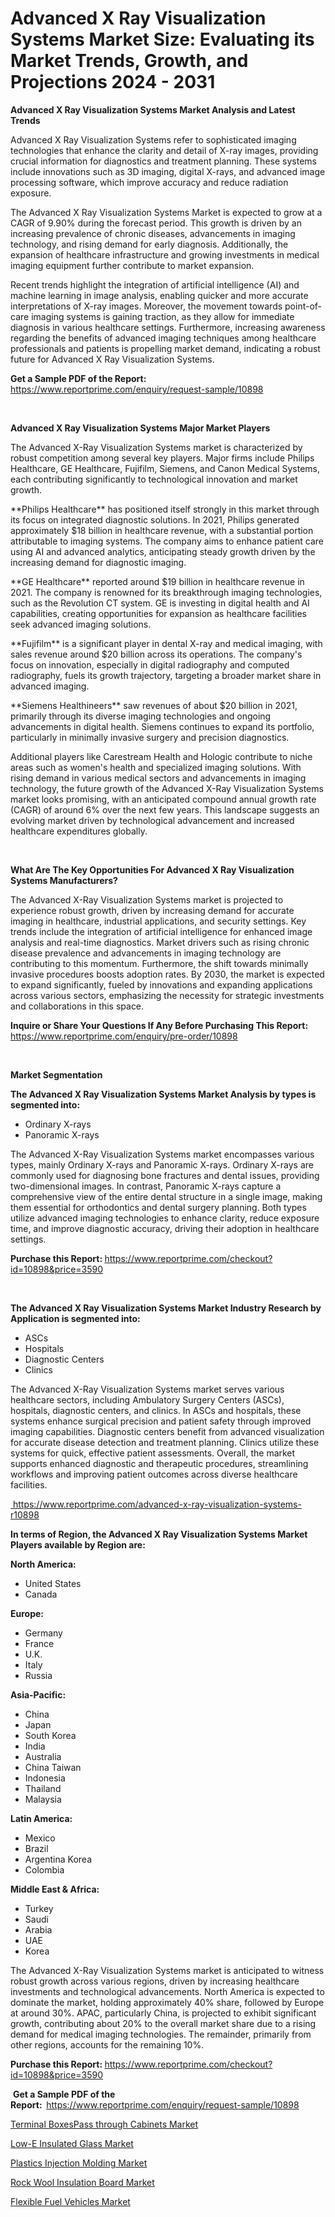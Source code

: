 <p><h1>Advanced X Ray Visualization Systems Market Size: Evaluating its Market Trends, Growth, and Projections 2024 - 2031</h1></p><p><strong>Advanced X Ray Visualization Systems Market Analysis and Latest Trends</strong></p>
<p><p>Advanced X Ray Visualization Systems refer to sophisticated imaging technologies that enhance the clarity and detail of X-ray images, providing crucial information for diagnostics and treatment planning. These systems include innovations such as 3D imaging, digital X-rays, and advanced image processing software, which improve accuracy and reduce radiation exposure.</p><p>The Advanced X Ray Visualization Systems Market is expected to grow at a CAGR of 9.90% during the forecast period. This growth is driven by an increasing prevalence of chronic diseases, advancements in imaging technology, and rising demand for early diagnosis. Additionally, the expansion of healthcare infrastructure and growing investments in medical imaging equipment further contribute to market expansion. </p><p>Recent trends highlight the integration of artificial intelligence (AI) and machine learning in image analysis, enabling quicker and more accurate interpretations of X-ray images. Moreover, the movement towards point-of-care imaging systems is gaining traction, as they allow for immediate diagnosis in various healthcare settings. Furthermore, increasing awareness regarding the benefits of advanced imaging techniques among healthcare professionals and patients is propelling market demand, indicating a robust future for Advanced X Ray Visualization Systems.</p></p>
<p><strong>Get a Sample PDF of the Report:&nbsp;</strong> <a href="https://www.reportprime.com/enquiry/request-sample/10898">https://www.reportprime.com/enquiry/request-sample/10898</a></p>
<p>&nbsp;</p>
<p><strong>Advanced X Ray Visualization Systems Major Market Players</strong></p>
<p><p>The Advanced X-Ray Visualization Systems market is characterized by robust competition among several key players. Major firms include Philips Healthcare, GE Healthcare, Fujifilm, Siemens, and Canon Medical Systems, each contributing significantly to technological innovation and market growth.</p><p>**Philips Healthcare** has positioned itself strongly in this market through its focus on integrated diagnostic solutions. In 2021, Philips generated approximately $18 billion in healthcare revenue, with a substantial portion attributable to imaging systems. The company aims to enhance patient care using AI and advanced analytics, anticipating steady growth driven by the increasing demand for diagnostic imaging.</p><p>**GE Healthcare** reported around $19 billion in healthcare revenue in 2021. The company is renowned for its breakthrough imaging technologies, such as the Revolution CT system. GE is investing in digital health and AI capabilities, creating opportunities for expansion as healthcare facilities seek advanced imaging solutions.</p><p>**Fujifilm** is a significant player in dental X-ray and medical imaging, with sales revenue around $20 billion across its operations. The company's focus on innovation, especially in digital radiography and computed radiography, fuels its growth trajectory, targeting a broader market share in advanced imaging.</p><p>**Siemens Healthineers** saw revenues of about $20 billion in 2021, primarily through its diverse imaging technologies and ongoing advancements in digital health. Siemens continues to expand its portfolio, particularly in minimally invasive surgery and precision diagnostics.</p><p>Additional players like Carestream Health and Hologic contribute to niche areas such as women's health and specialized imaging solutions. With rising demand in various medical sectors and advancements in imaging technology, the future growth of the Advanced X-Ray Visualization Systems market looks promising, with an anticipated compound annual growth rate (CAGR) of around 6% over the next few years. This landscape suggests an evolving market driven by technological advancement and increased healthcare expenditures globally.</p></p>
<p>&nbsp;</p>
<p><strong>What Are The Key Opportunities For Advanced X Ray Visualization Systems Manufacturers?</strong></p>
<p><p>The Advanced X-Ray Visualization Systems market is projected to experience robust growth, driven by increasing demand for accurate imaging in healthcare, industrial applications, and security settings. Key trends include the integration of artificial intelligence for enhanced image analysis and real-time diagnostics. Market drivers such as rising chronic disease prevalence and advancements in imaging technology are contributing to this momentum. Furthermore, the shift towards minimally invasive procedures boosts adoption rates. By 2030, the market is expected to expand significantly, fueled by innovations and expanding applications across various sectors, emphasizing the necessity for strategic investments and collaborations in this space.</p></p>
<p><strong>Inquire or Share Your Questions If Any Before Purchasing This Report:</strong> <a href="https://www.reportprime.com/enquiry/pre-order/10898">https://www.reportprime.com/enquiry/pre-order/10898</a></p>
<p>&nbsp;</p>
<p><strong>Market Segmentation</strong></p>
<p><strong>The Advanced X Ray Visualization Systems Market Analysis by types is segmented into:</strong></p>
<p><ul><li>Ordinary X-rays</li><li>Panoramic X-rays</li></ul></p>
<p><p>The Advanced X-Ray Visualization Systems market encompasses various types, mainly Ordinary X-rays and Panoramic X-rays. Ordinary X-rays are commonly used for diagnosing bone fractures and dental issues, providing two-dimensional images. In contrast, Panoramic X-rays capture a comprehensive view of the entire dental structure in a single image, making them essential for orthodontics and dental surgery planning. Both types utilize advanced imaging technologies to enhance clarity, reduce exposure time, and improve diagnostic accuracy, driving their adoption in healthcare settings.</p></p>
<p><strong>Purchase this Report:&nbsp;</strong><a href="https://www.reportprime.com/checkout?id=10898&price=3590">https://www.reportprime.com/checkout?id=10898&price=3590</a></p>
<p>&nbsp;</p>
<p><strong>The Advanced X Ray Visualization Systems Market Industry Research by Application is segmented into:</strong></p>
<p><ul><li>ASCs</li><li>Hospitals</li><li>Diagnostic Centers</li><li>Clinics</li></ul></p>
<p><p>The Advanced X-Ray Visualization Systems market serves various healthcare sectors, including Ambulatory Surgery Centers (ASCs), hospitals, diagnostic centers, and clinics. In ASCs and hospitals, these systems enhance surgical precision and patient safety through improved imaging capabilities. Diagnostic centers benefit from advanced visualization for accurate disease detection and treatment planning. Clinics utilize these systems for quick, effective patient assessments. Overall, the market supports enhanced diagnostic and therapeutic procedures, streamlining workflows and improving patient outcomes across diverse healthcare facilities.</p></p>
<p><a href="https://www.reportprime.com/advanced-x-ray-visualization-systems-r10898">&nbsp;https://www.reportprime.com/advanced-x-ray-visualization-systems-r10898</a></p>
<p><strong>In terms of Region, the Advanced X Ray Visualization Systems Market Players available by Region are:</strong></p>
<p>
    <p> <strong> North America: </strong>
        <ul>
            <li>United States</li>
            <li>Canada</li>
        </ul>
        </p> 
    <p> <strong> Europe: </strong>
        <ul>
            <li>Germany</li>
            <li>France</li>
            <li>U.K.</li>
            <li>Italy</li>
            <li>Russia</li>
        </ul>
        </p> 
    <p> <strong> Asia-Pacific: </strong>
        <ul>
            <li>China</li>
            <li>Japan</li>
            <li>South Korea</li>
            <li>India</li>
            <li>Australia</li>
            <li>China Taiwan</li>
            <li>Indonesia</li>
            <li>Thailand</li>
            <li>Malaysia</li>
        </ul>
        </p> 
    <p> <strong> Latin America: </strong>
        <ul>
            <li>Mexico</li>
            <li>Brazil</li>
            <li>Argentina Korea</li>
            <li>Colombia</li>
        </ul>
        </p> 
    <p> <strong> Middle East & Africa: </strong>
        <ul>
            <li>Turkey</li>
            <li>Saudi</li>
            <li>Arabia</li>
            <li>UAE</li>
            <li>Korea</li>
        </ul>
    </p>
    </p>
<p><p>The Advanced X-Ray Visualization Systems market is anticipated to witness robust growth across various regions, driven by increasing healthcare investments and technological advancements. North America is expected to dominate the market, holding approximately 40% share, followed by Europe at around 30%. APAC, particularly China, is projected to exhibit significant growth, contributing about 20% to the overall market share due to a rising demand for medical imaging technologies. The remainder, primarily from other regions, accounts for the remaining 10%.</p></p>
<p><strong>Purchase this Report: </strong><a href="https://www.reportprime.com/checkout?id=10898&price=3590">https://www.reportprime.com/checkout?id=10898&price=3590</a></p>
<p>&nbsp;<strong>Get a Sample PDF of the Report:&nbsp;&nbsp;</strong><a href="https://www.reportprime.com/enquiry/request-sample/10898">https://www.reportprime.com/enquiry/request-sample/10898</a></p>
<p><strong></strong></p>
<p><p><a href="https://github.com/sofayahoo2023/Market-Research-Report-List-6/blob/main/terminal-boxespass-through-cabinets-market.md">Terminal BoxesPass through Cabinets Market</a></p><p><a href="https://medium.com/@fredyyunianto_89084/the-global-low-e-insulated-glass-market-is-at-the-forefront-of-innovation-driving-rapid-industry-4ce1af67c1e1">Low-E Insulated Glass Market</a></p><p><a href="https://www.linkedin.com/pulse/driving-factors-behind-plastics-injection-molding-market-biqxe?trackingId=HAGjvIavSFmAReNMj5v0tQ%3D%3D">Plastics Injection Molding Market</a></p><p><a href="https://issuu.com/reportprime-2/docs/rock-wool-insulation-board-market-s_38f73b6c53e733">Rock Wool Insulation Board Market</a></p><p><a href="https://www.linkedin.com/pulse/global-flexible-fuel-vehicles-industry-types-applications-fqjmf?trackingId=zzHG0KXGTrqvOVWU4jd0yA%3D%3D">Flexible Fuel Vehicles Market</a></p></p>